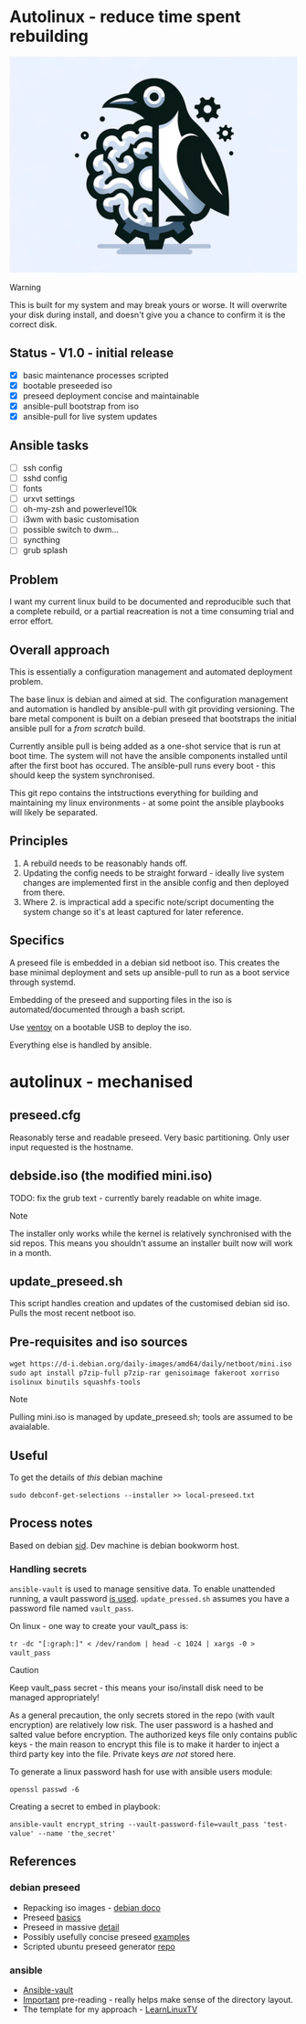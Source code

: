 # Autolinux - reduce time spent **re**building

![Logo](/splash.png)

> [!WARNING]
> This is built for my system and may break yours or worse. It will overwrite your disk during install, and doesn't give you a chance to confirm it is the correct disk.

## Status - V1.0 - initial release
- [x] basic maintenance processes scripted
- [x] bootable preseeded iso 
- [x] preseed deployment concise and maintainable
- [x] ansible-pull bootstrap from iso
- [x] ansible-pull for live system updates

## Ansible tasks
- [ ] ssh config
- [ ] sshd config
- [ ] fonts
- [ ] urxvt settings
- [ ] oh-my-zsh and powerlevel10k
- [ ] i3wm with basic customisation
- [ ] possible switch to dwm...
- [ ] syncthing
- [ ] grub splash 

## Problem
I want my current linux build to be documented and reproducible such that a complete rebuild, or a partial reacreation is not a time consuming trial and error effort.

## Overall approach
This is essentially a configuration management and automated deployment problem.

The base linux is debian and aimed at sid. The configuration management and automation is handled by ansible-pull with git providing versioning. The bare metal component is built on a debian preseed that bootstraps the initial ansible pull for a _from scratch_ build. 

Currently ansible pull is being added as a one-shot service that is run at boot time. The system will not have the ansible components installed until after the first boot has occured. The ansible-pull runs every boot - this should keep the system synchronised.

This git repo contains the intstructions everything for building and maintaining my linux environments - at some point the ansible playbooks will likely be separated.

## Principles
1. A rebuild needs to be reasonably hands off.
2. Updating the config needs to be straight forward - ideally live system changes are implemented first in the ansible config and then deployed from there.
3. Where 2. is impractical add a specific note/script documenting the system change so it's at least captured for later reference.


## Specifics
A preseed file is embedded in a debian sid netboot iso. This creates the base minimal deployment and sets up ansible-pull to run as a boot service through systemd.  

Embedding of the preseed and supporting files in the iso is automated/documented through a bash script.

Use [ventoy](https://ventoy.net/en/index.html) on a bootable USB to deploy the iso.

Everything else is handled by ansible.


# autolinux - mechanised
## preseed.cfg
Reasonably terse and readable preseed. Very basic partitioning. Only user input requested is the hostname.

## debside.iso (the modified mini.iso)
TODO: fix the grub text - currently barely readable on white image.
> [!NOTE]
> The installer only works while the kernel is relatively synchronised with the sid repos. This means you shouldn't assume an installer built now will work in a month.

## update_preseed.sh
This script handles creation and updates of the customised debian sid iso. Pulls the most recent netboot iso.

## Pre-requisites and iso sources
```
wget https://d-i.debian.org/daily-images/amd64/daily/netboot/mini.iso
sudo apt install p7zip-full p7zip-rar genisoimage fakeroot xorriso isolinux binutils squashfs-tools
```

> [!NOTE]
> Pulling mini.iso is managed by update_preseed.sh; tools are assumed to be avaialable.


## Useful
To get the details of *this* debian machine
```
sudo debconf-get-selections --installer >> local-preseed.txt
```

## Process notes
Based on debian [sid](https://wiki.debian.org/DebianUnstable). Dev machine is debian bookworm host.

### Handling secrets
`ansible-vault` is used to manage sensitive data. To enable unattended running, a vault password [is used](https://docs.ansible.com/ansible/latest/vault_guide/vault_encrypting_content.html#creating-encrypted-variables). 
`update_pressed.sh` assumes you have a password file named `vault_pass`.

On linux - one way to create your vault_pass is:
```
tr -dc "[:graph:]" < /dev/random | head -c 1024 | xargs -0 > vault_pass
```

> [!CAUTION]
> Keep vault_pass secret - this means your iso/install disk need to be managed appropriately!

As a general precaution, the only secrets stored in the repo (with vault encryption) are relatively low risk. The user password is a hashed and salted value before encryption. The authorized keys file only contains public keys - the main reason to encrypt this file is to make it harder to inject a third party key into the file. Private keys *are not* stored here.



To generate a linux password hash for use with ansible users module:
```
openssl passwd -6
```


Creating a secret to embed in playbook:
```
ansible-vault encrypt_string --vault-password-file=vault_pass 'test-value' --name 'the_secret'
```


## References
### debian preseed
* Repacking iso images - [debian doco](https://wiki.debian.org/RepackBootableISO)
* Preseed [basics](https://wiki.debian.org/DebianInstaller/Preseed)
* Preseed in massive [detail](https://preseed.debian.net/debian-preseed/sid/amd64-main-full.txt)
* Possibly usefully concise preseed [examples](https://dev1galaxy.org/viewtopic.php?id=1853)
* Scripted ubuntu preseed generator [repo](https://github.com/covertsh/ubuntu-autoinstall-generator)

### ansible
* [Ansible-vault](https://docs.ansible.com/ansible/latest/vault_guide/vault_encrypting_content.html)
* [Important](https://docs.ansible.com/ansible/2.8/user_guide/playbooks_best_practices.html#directory-layout) pre-reading - really helps make sense of the directory layout.
* The template for my approach - [LearnLinuxTV](https://github.com/LearnLinuxTV/personal_ansible_desktop_configs)
